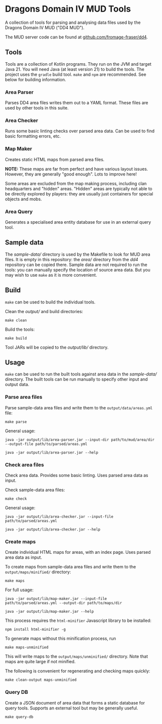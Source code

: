 # Dragons Domain IV MUD Tools

A collection of tools for parsing and analysing data files used by the Dragons Domain IV MUD ("DD4 MUD").

The MUD server code can be found at [github.com/fromage-fraser/dd4](https://github.com/fromage-fraser/dd4).

## Tools

Tools are a collection of Kotlin programs. They run on the JVM and target Java 21. You will need Java (at least version 21) to build the tools. The project uses the `gradle` build tool. `make` and `npm` are recommended. See below for building information.

### Area Parser

Parses DD4 area files writes them out to a YAML format. These files are used by other tools in this suite.

### Area Checker

Runs some basic linting checks over parsed area data. Can be used to find basic formatting errors, etc.

### Map Maker

Creates static HTML maps from parsed area files.

**NOTE:** These maps are far from perfect and have various layout issues. However, they are generally "good enough". Lots to improve here!

Some areas are excluded from the map making process, including clan headquarters and "hidden" areas. "Hidden" areas are typically not able to be directly explored by players: they are usually just containers for special objects and mobs.

### Area Query

Generates a specialised area entity database for use in an external query tool.

## Sample data

The _sample-data/_ directory is used by the Makefile to look for MUD area files. It is empty in this repository: the _area/_ directory from the _dd4_ repository can be copied there. Sample data are not required to run the tools: you can manually specify the location of source area data. But you may wish to use `make` as it is more convenient.

## Build

`make` can be used to build the individual tools.

Clean the _output/_ and build directories:

    make clean

Build the tools:

    make build

Tool JARs will be copied to the _output/lib/_ directory.

## Usage

`make`  can be used to run the built tools against area data in the _sample-data/_ directory. The built tools can be run manually to specify other input and output data.

### Parse area files

Parse sample-data area files and write them to the `output/data/areas.yml` file:

    make parse

General usage:

    java -jar output/lib/area-parser.jar --input-dir path/to/mud/area/dir --output-file path/to/parsed/areas.yml

    java -jar output/lib/area-parser.jar --help

### Check area files

Check area data. Provides some basic linting. Uses parsed area data as input.

Check sample-data area files:

    make check

General usage:

    java -jar output/lib/area-checker.jar --input-file path/to/parsed/areas.yml

    java -jar output/lib/area-checker.jar --help

### Create maps

Create individual HTML maps for areas, with an index page. Uses parsed area data as input.

To create maps from sample-data area files and write them to the `output/maps/minified/` directory:

    make maps

For full usage:

    java -jar output/lib/map-maker.jar --input-file path/to/parsed/areas.yml --output-dir path/to/maps/dir

    java -jar output/lib/map-maker.jar --help

This process requires the `html-minifier` Javascript library to be installed:

    npm install html-minifier -g

To generate maps without this minification process, run

    make maps-unminified

This will write maps to the `output/maps/unminified/` directory. Note that maps are quite large if not minified.

The following is convenient for regenerating and checking maps quickly:

    make clean-output maps-unminified

### Query DB

Create a JSON document of area data that forms a static database for query tools. Supports an external tool but may be generally useful.

    make query-db

